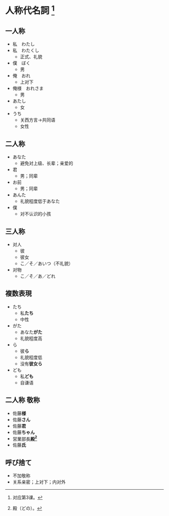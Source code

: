 # 人称代名詞 [^title]

## 一人称
- 私　わたし　
- 私　わたくし
  - 正式、礼貌
- 僕　ぼく
  - 男
- 俺　おれ
  - 上对下
- 俺様　おれさま
  - 男
- あたし
  - 女
- うち
  - 关西方言→共同语
  - 女性
## 二人称
- あなた
  - 避免对上级、长辈；亲爱的
- 君
  - 男；同辈
- お前
  - 男；同辈
- あんた
  - 礼貌程度低于あなた
- 僕
  - 对不认识的小孩
## 三人称
- 对人
  - 彼
  - 彼女
  - こ／そ／あいつ（不礼貌）
- 对物
  - こ／そ／あ／どれ
## 複数表現
- たち
  - 私**たち**
  - 中性
- がた
  - あなた**がた**
  - 礼貌程度高
- ら
  - 彼**ら**
  - 礼貌程度低
  - 没有**彼女ら**
- ども
  - 私**ども**
  - 自谦语
## 二人称 敬称
- 佐藤**様**
- 佐藤**さん**
- 佐藤**君**
- 佐藤**ちゃん**
- 営業部長**殿[^dono]**
- 佐藤**氏**
## 呼び捨て
- 不加敬称
- 关系亲密；上对下；内对外

[^title]: 对应第3课。
[^dono]: 殿（どの）。
